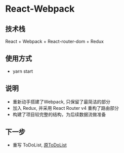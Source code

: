 # React-Webpack

## 技术栈

React + Webpack + React-router-dom + Redux

## 使用方式

- yarn start

## 说明

- 重新动手搭建了Webpack, 只保留了最简洁的部分
- 加入 Redux, 并采用 React Router v4 重构了路由部分
- 构建了项目较完整的结构，为后续数据流做准备


## 下一步

- 重写 ToDoList, [原ToDoList](https://github.com/honeyjie/learn-by-doing-React)





